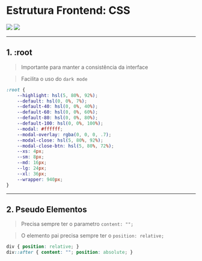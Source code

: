 # **Estrutura Frontend**: CSS
[![](https://img.shields.io/badge/1.-:root-4969D7?style=flat-square&labelColor=21275C)](#1-root)
[![](https://img.shields.io/badge/2.-Pseudo%20Elementos-4969D7?style=flat-square&labelColor=21275C)](#2-pseudo-elementos)
___

## **1.** :root
> Importante para manter a consistência da interface

> Facilita o uso do `dark mode`
```css
:root {
    --highlight: hsl(5, 80%, 92%);
    --default: hsl(0, 0%, 7%);
    --default-40: hsl(0, 0%, 40%);
    --default-60: hsl(0, 0%, 60%);
    --default-80: hsl(0, 0%, 80%);
    --default-100: hsl(0, 0%, 100%);
    --modal: #ffffff;
    --modal-overlay: rgba(0, 0, 0, .7);
    --modal-close: hsl(5, 80%, 92%);
    --modal-close-btn: hsl(5, 80%, 72%);
    --xs: 4px;
    --sm: 8px;
    --md: 16px;
    --lg: 24px;
    --xl: 36px;
    --wrapper: 940px;
}
```
---
## **2.** Pseudo Elementos
> Precisa sempre ter o parametro `content: "";`

> O elemento pai precisa sempre ter o `position: relative;`
```css
div { position: relative; }
div::after { content: ""; position: absolute; }
```